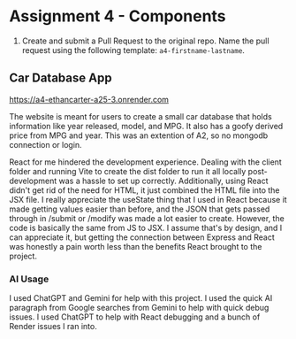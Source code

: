 Assignment 4 - Components
===
1. Create and submit a Pull Request to the original repo. Name the pull request using the following template: `a4-firstname-lastname`.

## Car Database App

https://a4-ethancarter-a25-3.onrender.com

The website is meant for users to create a small car database that holds information like year released, model, and MPG. It also has a goofy derived price from MPG and year. This was an extention of A2, so no mongodb connection or login.

React for me hindered the development experience. Dealing with the client folder and running Vite to create the dist folder to run it all locally post-development was a hassle to set up correctly. Additionally, using React didn't get rid of
the need for HTML, it just combined the HTML file into the JSX file. I really appreciate the useState thing that I used in React because it made getting values easier than before, and the JSON that gets passed through in /submit or /modify
was made a lot easier to create. However, the code is basically the same from JS to JSX. I assume that's by design, and I can appreciate it, but getting the connection between Express and React was honestly a pain worth less than the benefits
React brought to the project.

### AI Usage

I used ChatGPT and Gemini for help with this project. I used the quick AI paragraph from Google searches from Gemini to help with quick debug issues. I used ChatGPT to help with React debugging and a bunch of Render issues I ran into.

